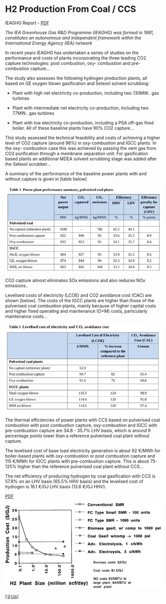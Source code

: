 # H2 Production From Coal / CCS

IEAGHG Report - [PDF](https://ieaghg.org/docs/General_Docs/Reports/2014-03.pdf)

*The IEA Greenhouse Gas R&D Programme (IEAGHG) was formed in 1991,
constitutes an autonomous and independent framework within the
International Energy Agency (IEA) network*

In recent years IEAGHG has undertaken a series of studies on the
performance and costs of plants incorporating the three leading CO2
capture technologies: post combustion, oxy- combustion and
pre-combustion capture...

The study also assesses the following hydrogen production plants, all
based on GE oxygen blown gasification and Selexol solvent scrubbing:

* Plant with high net electricity co-production, including two
  130MW.. gas turbines

* Plant with intermediate net electricity co-production, including two
77MW.. gas turbines

* Plant with low electricity co-production, including a PSA off-gas
fired boiler.  All of these baseline plants have 90% CO2 capture...

This study assessed the technical feasibility and costs of achieving a
higher level of CO2 capture (around 98%) in oxy-combustion and IGCC
plants. In the oxy- combustion case this was achieved by passing the
vent gas from CO2 purification through a membrane separation
unit. For gasification based plants an additional MDEA solvent
scrubbing stage was added after the Selexol scrubber...

A summary of the performance of the baseline power plants with and
without capture is given in [table below]

![](h2-coal-01.png)

CO2 capture almost eliminates SOx emissions and also reduces NOx emissions..

Levelised costs of electricity (LCOE) and CO2 avoidance cost (CAC) are
shown [below]. The costs of the IGCC plants are higher than those of
the pulverised coal combustion plants, mainly because of higher
capital costs and higher fixed operating and maintenance (O+M) costs,
particularly maintenance costs...

![](h2-coal-02.png)

The thermal efficiencies of power plants with CCS based on pulverised
coal combustion with post combustion capture, oxy-combustion and IGCC
with pre-combustion capture are 34.8 - 35.7% LHV basis, which is
around 9 percentage points lower than a reference pulverised coal
plant without capture.

The levelised cost of base load electricity generation is about 92
€/MWh for boiler-based plants with oxy-combustion or post combustion
capture and 115 €/MWh for IGCC plants with pre-combustion
capture. This is about 75-125% higher than the reference pulverised
coal plant without CCS...

The net efficiency of producing hydrogen by coal gasification with CCS
is 57.8% on an LHV basis (65.5% HHV basis) and the levelised cost of
hydrogen is 16.1 €/GJ LHV basis (13.6 €/GJ HHV). 

[PDF](https://www.researchgate.net/publication/228537942_Prospects_for_building_a_hydrogen_energy_infrastructure)

![](h2-coal-03.png)







[[⇪Up]](h2-production.md)


